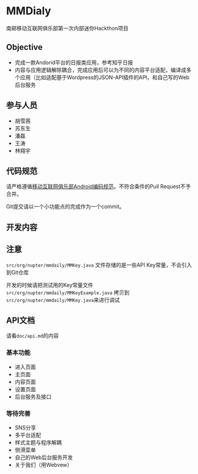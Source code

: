# MMDialy

南邮移动互联网俱乐部第一次内部迷你Hackthon项目

## Objective

- 完成一款Andorid平台的日报类应用，参考知乎日报
- 内容与应用逻辑解除耦合，完成应用后可以为不同的内容平台适配，编译成多个应用（比如适配基于Wordpress的JSON-API插件的API，和自己写的Web后台服务


## 参与人员

- 胡雪茜
- 苏东生
- 潘磊
- 王涛
- 林翔宇

## 代码规范

请严格遵循[移动互联网俱乐部Android编码规范](https://github.com/mmclub/wiki/wiki/Android%E7%BC%96%E7%A0%81%E8%A7%84%E8%8C%83)。不符合条件的Pull Request不予合并。

Git提交请以一个小功能点的完成作为一个commit。

## 开发内容


## 注意

`src/org/nupter/mmdaily/MMKey.java` 文件存储的是一些API Key常量，不会引入到Git仓库

开发的时候请把测试用的Key常量文件`src/org/nupter/mmdaily/MMKeyExample.java` 拷贝到 `src/org/nupter/mmdaily/MMKey.java`来进行调试

## API文档

请看`doc/api.md`的内容

### 基本功能

- 进入页面
- 主页面
- 内容页面
- 设置页面
- 后台服务及接口


### 等待完善

- SNS分享
- 多平台适配
- 样式主题与程序解耦
- 侧滑菜单
- 自己的Web后台服务开发
- 关于我们（用Webvew）




